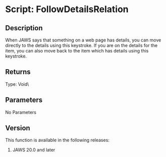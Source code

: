 # Script: FollowDetailsRelation

## Description

When JAWS says that something on a web page has details, you can move
directly to the details using this keystroke. If you are on the details
for the item, you can also move back to the item which has details using
this keystroke.

## Returns

Type: Void\

## Parameters

No Parameters

## Version

This function is available in the following releases:

1.  JAWS 20.0 and later
